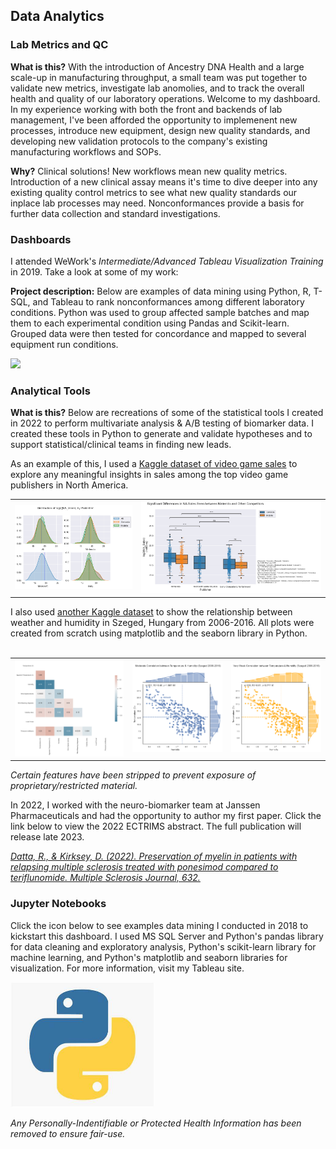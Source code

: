 ## Data Analytics

### Lab Metrics and QC

**What is this?** With the introduction of Ancestry DNA Health and a large scale-up in manufacturing throughput, a small team was put together to validate new metrics, investigate lab anomolies, and to track the overall health and quality of our laboratory operations. Welcome to my dashboard. In my experience working with both the front and backends of lab management, I've been afforded the opportunity to implemenent new processes, introduce new equipment, design new quality standards, and developing new validation protocols to the company's existing manufacturing workflows and SOPs.

**Why?** Clinical solutions! New workflows mean new quality metrics. Introduction of a new clinical assay means it's time to dive deeper into any existing quality control metrics to see what new quality standards our inplace lab processes may need. Nonconformances provide a basis for further data collection and standard investigations.


### Dashboards

I attended WeWork's <i>Intermediate/Advanced Tableau Visualization Training</i> in 2019. Take a look at some of my work:

**Project description:** Below are examples of data mining using Python, R, T-SQL, and Tableau to rank nonconformances among different laboratory conditions. Python was used to group affected sample batches and map them to each experimental condition using Pandas and Scikit-learn. Grouped data were then tested for concordance and mapped to several equipment run conditions. 


<img src="images/dummy_thumbnail.jpg?raw=true"/>


### Analytical Tools

**What is this?** Below are recreations of some of the statistical tools I created in 2022 to perform multivariate analysis & A/B testing of biomarker data. I created these tools in Python to generate and validate hypotheses and to support statistical/clinical teams in finding new leads. 

As an example of this, I used a <a href="https://www.kaggle.com/datasets/gregorut/videogamesales">Kaggle dataset of video game sales</a> to explore any meaningful insights in sales among the top video game publishers in North America. 

<table>
  <tr>
    <td><a href="./images/download (2).png" download="DistPlot"><img src="./images/download (2).png?raw=true"/></a></td>
    <td><a href="./images/download (1).png" download="BoxPlot"><img src="./images/download (1).png?raw=true"/></a></td>
  </tr>
 </table>
 
 I also used <a href="https://www.kaggle.com/budincsevity/szeged-weather">another Kaggle dataset</a> to show the relationship between weather and humidity in Szeged, Hungary from 2006-2016. All plots were created from scratch using matplotlib and the seaborn library in Python. 
<br>
<br>
<table>
   <tr>
     <td><a href="./images/download (3).png" download="Heatmap"><img src="./images/download (3).png?raw=true"></a></td>
     <td><a href="./images/download (4).png" download="RegPlot1"><img src="./images/download (4).png?raw=true"></a></td>
     <td><a href="./images/download (5).png" download="RegPlot2"><img src="./images/download (5).png?raw=true"></a></td>
  </tr>
 </table>
 
 <i>Certain features have been stripped to prevent exposure of proprietary/restricted material.</i>

In 2022, I worked with the neuro-biomarker team at Janssen Pharmaceuticals and had the opportunity to author my first paper. Click the link below to view the 2022 ECTRIMS abstract. The full publication will release late 2023.

<a href="https://journals.sagepub.com/doi/epub/10.1177/13524585221123687"><i>Datta, R., & Kirksey, D. (2022). Preservation of myelin in patients with relapsing multiple sclerosis treated with ponesimod compared to teriflunomide. Multiple Sclerosis Journal, 632.</i></a>

### Jupyter Notebooks

Click the icon below to see examples data mining I conducted in 2018 to kickstart this dashboard. I used MS SQL Server and Python's pandas library for data cleaning and exploratory analysis, Python's scikit-learn library for machine learning, and Python's matplotlib and seaborn libraries for visualization. For more information, visit my Tableau site.

<a href="./images/Analysis_2018.zip" download="Analysis_2018"><img src="./images/python_logo.jpg" height=200 width=230></a>

<i>Any Personally-Indentifiable or Protected Health Information has been removed to ensure fair-use. </i>

